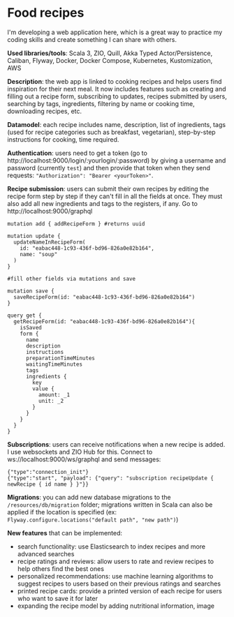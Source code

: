 # Food recipes
I'm developing a web application here, which is a great way to practice my coding skills and create something I can share with others.

**Used libraries/tools**:
Scala 3, ZIO, Quill, Akka Typed Actor/Persistence, Caliban, Flyway, Docker, Docker Compose, Kubernetes, Kustomization, AWS

**Description**: the web app is linked to cooking recipes and helps users find inspiration for their next meal. It now includes features such as creating and filling out a recipe form, subscribing to updates, recipes submitted by users, searching by tags, ingredients, filtering by name or cooking time, downloading recipes, etc.

**Datamodel**: each recipe includes name, description, list of ingredients, tags (used for recipe categories such as breakfast, vegetarian), step-by-step instructions for cooking, time required.

**Authentication**: users need to get a token (go to http://localhost:9000/login/:yourlogin/:password) by giving a username and password (currently `test`) and then provide that token when they send requests: `"Authorization": "Bearer <yourToken>"`.

**Recipe submission**: users can submit their own recipes by editing the recipe form step by step if they can't fill in all the fields at once. They must also add all new ingredients and tags to the registers, if any. Go to http://localhost:9000/graphql
```
mutation add { addRecipeForm } #returns uuid

mutation update {
  updateNameInRecipeForm(
    id: "eabac448-1c93-436f-bd96-826a0e82b164",
    name: "soup"
  )
}

#fill other fields via mutations and save

mutation save {
  saveRecipeForm(id: "eabac448-1c93-436f-bd96-826a0e82b164")
}

query get {
  getRecipeForm(id: "eabac448-1c93-436f-bd96-826a0e82b164"){
    isSaved
    form {
      name
      description
      instructions
      preparationTimeMinutes
      waitingTimeMinutes
      tags
      ingredients {
        key
        value {
          amount: _1
          unit: _2
        }
      }
    }
  }
}
```


**Subscriptions**: users can receive notifications when a new recipe is added. I use websockets and ZIO Hub for this. Connect to ws://localhost:9000/ws/graphql and send messages:
```
{"type":"connection_init"}
{"type":"start", "payload": {"query": "subscription recipeUpdate { newRecipe { id name } }"}}
```

**Migrations**: you can add new database migrations to the `/resources/db/migration` folder; migrations written in Scala can also be applied if the location is specified (ex: `Flyway.configure.locations("default path", "new path")`)

**New features** that can be implemented:
- search functionality: use Elasticsearch to index recipes and more advanced searches
- recipe ratings and reviews: allow users to rate and review recipes to help others find the best ones
- personalized recommendations: use machine learning algorithms to suggest recipes to users based on their previous ratings and searches
- printed recipe cards: provide a printed version of each recipe for users who want to save it for later
- expanding the recipe model by adding nutritional information, image


